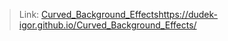 > Link: [Curved_Background_Effects](https://dudek-igor.github.io/Curved_Background_Effects/)https://dudek-igor.github.io/Curved_Background_Effects/
